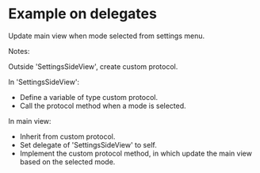 # Example on delegates

Update main view when mode selected from settings menu.

Notes:

Outside 'SettingsSideView', create custom protocol.

In 'SettingsSideView':
- Define a variable of type custom protocol.
- Call the protocol method when a mode is selected.

In main view:
- Inherit from custom protocol.
- Set delegate of 'SettingsSideView' to self.
- Implement the custom protocol method, in which update the main view based on the selected mode.
